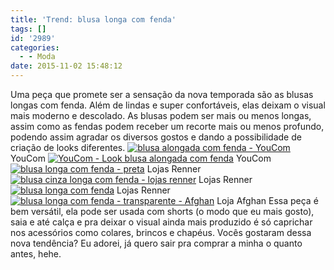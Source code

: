 ```yaml
---
title: 'Trend: blusa longa com fenda'
tags: []
id: '2989'
categories:
  - - Moda
date: 2015-11-02 15:48:12
---
```


Uma peça que promete ser a sensação da nova temporada são as blusas longas com fenda. Além de lindas e super confortáveis, elas deixam o visual mais moderno e descolado. As blusas podem ser mais ou menos longas, assim como as fendas podem receber um recorte mais ou menos profundo, podendo assim agradar os diversos gostos e dando a possibilidade de criação de looks diferentes. [![blusa alongada com fenda - YouCom](/images/2015/10/YouCom-blusa-alongada-com-fenda.jpg)](/images/2015/10/YouCom-blusa-alongada-com-fenda.jpg) YouCom [![YouCom - Look blusa alongada com fenda](/images/2015/10/youcom.jpg)](/images/2015/10/youcom.jpg) YouCom [![blusa longa com fenda - preta](/images/2015/10/Blusa-longa-com-fenda-Lojas-Renner.jpg)](/images/2015/10/Blusa-longa-com-fenda-Lojas-Renner.jpg) Lojas Renner [![blusa cinza longa com fenda - lojas renner](/images/2015/10/blusa-alongada-com-fenda-cinza.jpg)](/images/2015/10/blusa-alongada-com-fenda-cinza.jpg) Lojas Renner [![blusa longa com fenda](/images/2015/10/blusa-longa-com-fenda.jpg)](/images/2015/10/blusa-longa-com-fenda.jpg) Lojas Renner [![blusa longa com fenda - transparente - Afghan](/images/2015/10/blusa-alongada-com-fenda-transparente-682x1024.jpg)](/images/2015/10/blusa-alongada-com-fenda-transparente.jpg) Loja Afghan Essa peça é bem versátil, ela pode ser usada com shorts (o modo que eu mais gosto), saia e até calça e pra deixar o visual ainda mais produzido é só caprichar nos acessórios como colares, brincos e chapéus. Vocês gostaram dessa nova tendência? Eu adorei, já quero sair pra comprar a minha o quanto antes, hehe.
